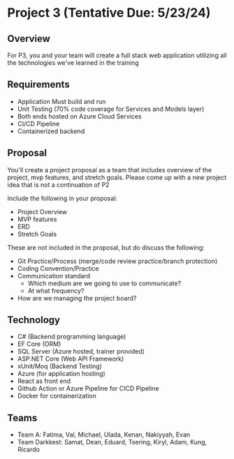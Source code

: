 # Project 3 (Tentative Due: 5/23/24)

## Overview
For P3, you and your team will create a full stack web application utilizing all the technologies we've learned in the training

## Requirements
- Application Must build and run
- Unit Testing (70% code coverage for Services and Models layer)
- Both ends hosted on Azure Cloud Services
- CI/CD Pipeline 
- Containerized backend 

## Proposal
You'll create a project proposal as a team that includes overview of the project, mvp features, and stretch goals.
Please come up with a new project idea that is not a continuation of P2

Include the following in your proposal:
- Project Overview
- MVP features
- ERD
- Stretch Goals

These are not included in the proposal, but do discuss the following:
- Git Practice/Process (merge/code review practice/branch protection)
- Coding Convention/Practice
- Communication standard
	- Which medium are we going to use to communicate?
	- At what frequency?
- How are we managing the project board?

## Technology
- C# (Backend programming language)
- EF Core (ORM)
- SQL Server (Azure hosted, trainer provided)
- ASP.NET Core (Web API Framework)
- xUnit/Moq (Backend Testing)
- Azure (for application hosting)
- React as front end
- Github Action or Azure Pipeline for CICD Pipeline
- Docker for containerization

## Teams
- Team A: Fatima, Val, Michael, Ulada, Kenan, Nakiyyah, Evan
- Team Darkkest: Samat, Dean, Eduard, Tsering, Kiryl, Adam, Kung, Ricardo
